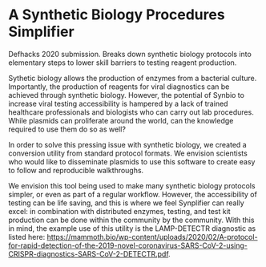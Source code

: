 # A Synthetic Biology Procedures Simplifier
Defhacks 2020 submission. Breaks down synthetic biology protocols into elementary steps to lower skill barriers to testing reagent production.

Sythetic biology allows the production of enzymes from a bacterial culture. Importantly, the production of reagents for viral diagnostics can be achieved through synthetic biology. However, the potential of Synbio to increase viral testing accessibility is hampered by a lack of trained healthcare professionals and biologists who can carry out lab procedures. While plasmids can proliferate around the world, can the knowledge required to use them do so as well?

In order to solve this pressing issue with synthetic biology, we created a conversion utility from standard protocol formats. We envision scientists who would like to disseminate plasmids to use this software to create easy to follow and reproducible walkthroughs.

We envision this tool being used to make many synthetic biology protocols simpler, or even as part of a regular workflow. However, the accessibility of testing can be life saving, and this is where we feel Synplifier can really excel: in combination with distributed enzymes, testing, and test kit production can be done within the community by the community. With this in mind, the example use of this utility is the LAMP-DETECTR diagnostic as listed here: https://mammoth.bio/wp-content/uploads/2020/02/A-protocol-for-rapid-detection-of-the-2019-novel-coronavirus-SARS-CoV-2-using-CRISPR-diagnostics-SARS-CoV-2-DETECTR.pdf. 




